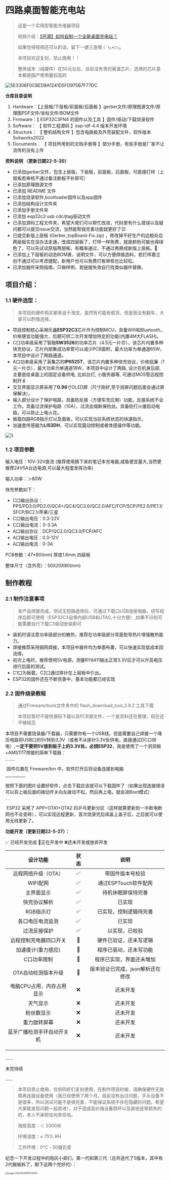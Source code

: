 # 四路桌面智能充电站

> 这是一个实用型智能充电器项目
>
> 视频介绍：[【开源】如何自制一个全能桌面充电站？](https://www.bilibili.com/video/BV1X94y1U7av/)
>
> 如果觉得视频还可以的话，留下一键三连哦 ( ˊ•̥▵•)੭₎₎
>
> 本项目欢迎复刻，禁止商用！！
>
> 整体成本（纯硬件）在50元左右，目前没有贵的离谱芯片，选用的芯片基本都是国产使用量较高的

![5E3306F0C8ED8A1241D5FD975B7F77DC](https://raw.githubusercontent.com/liaozhelin/picgo/master/5E3306F0C8ED8A1241D5FD975B7F77DC.png)

**仓库目录说明**

1. Hardware：【上层板/下层板/前面板/后面板 】gerber文件/原理图源文件/原理图PDF文件/坐标文件/BOM文件
2. Firmware：【 ESP32C3FN4 的固件以及工具 】固件/驱动/下载烧录软件
3. Software： 【 软件工程源码 】esp-idf-4.4 版本开发环境
4. Structure： 【 整机结构文件 】包含电路板及外壳装配文件，软件版本Soliworks2022
5. Documents： 【 项目所用到的文档手册等 】部分手册，有些手册是厂家不让流传的没有上传

**资料说明 （更新日期22-5-30）**

- 已添加gerber文件，包含上层版，下层板，前面板，后面板，可直接打样（上层板若审核不通过备注断板不补即可）
- 已添加原理图源文件
- 已添加 README 文件 
- 已添加烧录软件,bootloader固件以及app固件
- 已添加结构设计文件夹
- 已添加手册文件夹
- 已添加 esp32c3 usb cdc/jtag驱动文件
- 已添加源码工程文件夹，希望大佬们可以帮忙改进，代码里有什么错误以及疑问都可以提交issue交流，当然能帮我完善功能就更好了😊
- 已提交新版上层板 (Gerber_topBoard-Fix.zip) ，修改掉不好生产的边框处后两层板实在没办法走通，改成四层板了，打样一样免费，就是颜色可能也得绿色了，可以先试试原版两层板，有概率通过，不通过再换成新版上层板。👀
- 已添加上下层板的动态BOM表，说明文件，可以方便焊接选料，若打样嘉立创不通过可以考虑捷配，新用户也可以免费打板审核也比较松。
- 已添加器件采购指南，只做样例，若链接失效自行找类似器件替换。

## 项目介绍：

### 1.1 硬件选型：

> 本项目的硬件购买都来自于淘宝，虽然有可能有假货，但是我没有翻车，大家可以酌情选择。

- 项目控制核心采用乐鑫**ESP32C3**芯片作为控制MCU，具备Wifi和Bluetooth，价格便宜功能强大，后期可供二次开发增加特定的功能(内置4M大FLASH)。
- C口功率级采用了智融**SW3526**的功率芯片（4.5元一片😍），该芯片内置多种快充协议，芯片内部集成功率管可以减少PCB面积，最大功率为单通道65W，本项目中设计了两路通道。
- A口功率级采用了英集芯的**IP6525T**，该芯片内置多种快充协议，价格低廉（1元一片😍），最大功率为单通道18W，本项目中设计了两路, 设计在机身后部, 主要是给桌面上的固定设备供电, 比如台灯, 小服务器等, 可通过MOS管远程控制开关
- 交互界面显示屏采用了**0.96**寸OLED屏（尺寸刚好,至于烧屏问题后面会通过屏保解决）。
- 输入部分设计了保护电路，具备防反接（方便车充应用）功能，反接系统不会工作。具备过流保护电路（10A），过流会熔断保险丝。具备防打火缓启动电路，可以防止上电火花。
- 板载四路RGB指示灯以及面板，可以实现当前系统状态的快速指示。
- 加速度传感器为**LIS3DH**，可以实现震动控制或者体感操作等功能。

![3](https://raw.githubusercontent.com/liaozhelin/picgo/master/3.jpg)

### 1.2 项目参数

输入电压：10V-32V直流 (推荐使用换下来的笔记本充电器,咸鱼便宜量大,当然更推荐24V5A台达电源,可以最大程度发挥功率)

输入功率：＞80W

快充参数如下：

- C口输出协议：PPS/PD3.0/PD2.0/QC4+/QC4/QC3.0/QC2.0/AFC/FCP/SCP/PE2.0/PE1.1/SFCP/BC2.1/苹果/三星
- C口输出电压：0.3-22V
- C口输出电流：0-3.3A
- A口输出协议：DCP/QC2.0/QC3.0/FCP/AFC
- A口输出电压：0.3-12V
- A口输出电流：0-3A

PCB参数：47*80(mm) 厚度1.6mm 四层板

整体尺寸（含外壳）：50X*20X*80(mm)

## 制作教程

### 2.1 制作注意事项

> 本产品焊接完成，测试无短路虚焊后，可通过下载口USB连接电脑，烧写程序后即可使用（ESP32C3自带内部USB和JTAG,十分方便）,如果不识别可能需要自行下载C3驱动安装即可

- 装机时请注意功率级部分的散热，推荐在功率级部分背面垫导热片增强散热能力。
- 焊接推荐采用钢网焊接，本项目中器件均为单面布置，可以快速实现低成本回流焊。
- 初次上电时，推荐使用5V电源，测量RY8411输出正常3.3V后才可以升高电压进行后面的测试。
- C1口为板载，C2口通过排针在上层板中引出。
- ESP32的固件还在不断完善中，基本功能都已经实现

### 2.2 固件烧录教程

> 通过Fireware/tools文件夹中的 flash_download_tool_3.9.2 工具下载
>
> 本项目暂时不提供源码下载以及PCB源文件，一个是资料还在整理，现在还不够规范

​	本项目不需要烧录器/下载器，只需要你有一个USB线，但是需要自己焊接一个降压电路将USB口的5V转到3.3V（或者不从排针3.3V处供电，直接通过DC口供电）,**一定不要把5V接到板子上的3.3V处，必烧ESP32**，我是使用了一个洞洞板+AMS1117焊接的简单下载器：

<img src="https://raw.githubusercontent.com/liaozhelin/picgo/master/image-20220528000844883.png" alt="image-20220528000844883" style="zoom: 15%;" />

​	固件位置在 Fireware/bin 中，软件打开后将设备连接到电脑

<img src="https://raw.githubusercontent.com/liaozhelin/picgo/master/image-20220528000432670.png" alt="image-20220528000432670" style="zoom: 30%;" />

​	按照下面的图片设置好软件，点击下载应该就可以下载固件了（如果出现连接错误可以将上板后面的拨动开关向左拨动不松，然后再上电，就会进Boot模式）

<img src="https://raw.githubusercontent.com/liaozhelin/picgo/master/image-20220528003317226.png" alt="image-20220528003317226" style="zoom: 10%;" />

​	ESP32 采用了 APP+OTA1+OTA2 的乒乓更新分区（这样就算更新到一半断电断网也不会变砖），可以实现远程更新，首次烧录完后续盖上盖子后，之后就可以使用无线更新了。

**功能开发（更新日期22-5-27）：**

✅ 已经开发完成   🚩正在开发中   ❌还未开发或放弃开发

|          设计功能          | 状态 |               说明               |
| :------------------------: | :--: | :------------------------------: |
|    远程网络升级（OTA）     |  ✅   |         带固件版本号校验         |
|          WIFI配网          |  ✅   |       通过ESPTouch软件配网       |
|         主界面显示         |  ✅   |        待机休眠屏保待完善        |
|        快充协议解析        |  ✅   |              已实现              |
|         RGB指示灯          |  ✅   |      已实现，控制逻辑待完善      |
|      各口电压电流监测      |  ✅   |              已实现              |
|        过流反接保护        |  ✅   |          以实现，已校验          |
|   远程控制充电器四口开关   |  🚩   |      硬件已验证，还未写逻辑      |
|     加速度计(重力感应)     |  🚩   |      程序已驱动，还未写功能      |
|        C口功率限制         |  🚩   |     程序已实现，界面还未增加     |
|    OTA自动检测版本升级     |  🚩   | 版本验证已完成，json解析还在修改 |
| 电脑CPU占用，内存占用显示  |  ❌   |             还未开发             |
|          天气显示          |  ❌   |             还未开发             |
|         粉丝数显示         |  ❌   |             还未开发             |
|        重力旋转屏幕        |  ❌   |             还未开发             |
| 蓝牙广播检测手环自动开关机 |  ❌   |             还未开发             |
|                            |      |                                  |
|                            |      |                                  |
|                            |      |                                  |

......

未完待续

......



> 本项目禁止商用，仅供同好们复刻使用，在制作项目时候，请确保硬件无故障再连接设备使用（我已经使用了两个月，目前没有出过问题，手头设备不是很多，所以测试可能不是很完善，不能保证系统不存在隐藏的问题。希望大家能发现问题一起改进），对于造成高价值设备损坏以及其他连带损失的的，本人不承担任何责任哈。
>
> 海拔高度：＜ 2000米
>
> 环境湿度：≤ 75% RH
>
> 工作环境：0℃ - 50摄氏度

纪念一下开发过程中的炮灰小弟们，第一代和第三代（总共迭代了5版本，其中有2代搬板拆了，剩下这两个完好的）：

<img src="https://raw.githubusercontent.com/liaozhelin/picgo/master/image-20220528181253005.png" alt="image-20220528181253005" style="zoom:50%;" />

